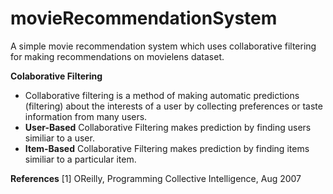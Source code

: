 # movieRecommendationSystem
A simple movie recommendation system which uses collaborative filtering for making recommendations on movielens dataset. 

**Colaborative Filtering**
* Collaborative filtering is a method of making automatic predictions (filtering) about the interests of a user by collecting preferences or taste information from many users. 
* **User-Based** Collaborative Filtering makes prediction by finding users similiar to a user.
* **Item-Based** Collaborative Filtering makes prediction by finding items similiar to a particular item. 

**References**
[1] OReilly, Programming Collective Intelligence, Aug 2007

